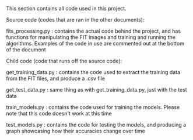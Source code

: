 This section contains all code used in this project. 

Source code (codes that are ran in the other documents): 

fits_processing.py : contains the actual code behind the project, and has functions for manipulating the FIT images and training and running the algorithms. Examples of the code in use are commented out at the bottom of the document

Child code (code that runs off the source code):

get_training_data.py : contains the code used to extract the training data from the FIT files, and produce a .csv file

get_test_data.py : same thing as with get_training_data.py, just with the test data

train_models.py : contains the code used for training the models. Please note that this code doesn't work at this time

test_models.py : contains the code for testing the models, and producing a graph showcasing how their accuracies change over time


